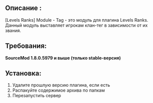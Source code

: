 ## Описание :
[Levels Ranks] Module - Tag - это модуль для плагина Levels Ranks. Данный модуль выставляет игрокам клан-тег в зависимости от их звания.​

## Требования:
**SourceMod 1.8.0.5979 и выше (только stable-версия)**

## Установка:
1) Удалите прошлую версию плагина, если есть
2) Распакуйте содержимое архива по папкам
3) Перезапустить сервер
